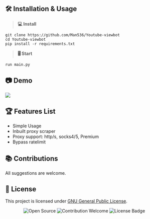 ## 🛠 Installation & Usage

> **💻 Install**
```
git clone https://github.com/Man536/Youtube-viewbot
cd Youtube-viewbot
pip install -r requirements.txt
```
> **🖥️ Start**
```
run main.py
```  

## 📷 Demo
![](https://raw.githubusercontent.com/Plasmonix/Youtube-viewbot/main/demo.png)

## 🏆 Features List
- Simple Usage
- Inbuilt proxy scraper
- Proxy support: http/s, socks4/5, Premium
- Bypass ratelimit

## 📚 Contributions
All suggestions are welcome.

## 📜 License
This project is licensed under [GNU General Public License](https://github.com/Plasmonix/Youtube-viewbot/blob/master/LICENSE).

<p align="center">
  <img src="https://badges.frapsoft.com/os/v1/open-source.svg?v=103" alt="Open Source">
  <img src="https://img.shields.io/badge/contributions-welcome-brightgreen.svg?style=flat" alt="Contribution Welcome">
  <img src="https://img.shields.io/badge/License-GPLv3-blue.svg" alt="License Badge">
</p>
